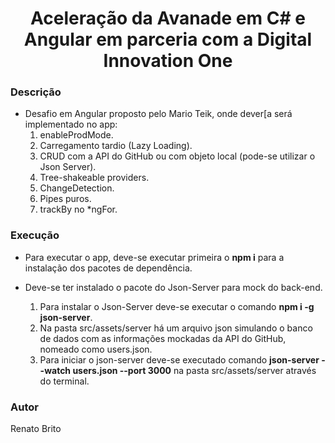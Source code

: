 <h1 align="center">Aceleração da Avanade em C# e Angular em parceria com a Digital Innovation One</h1>

### Descrição

- Desafio em Angular proposto pelo Mario Teik, onde dever[a será implementado no app:
  1. enableProdMode.
  2. Carregamento tardio (Lazy Loading).
  3. CRUD com a API do GitHub ou com objeto local (pode-se utilizar o Json Server).
  4. Tree-shakeable providers.
  5. ChangeDetection.
  6. Pipes puros.
  7. trackBy no \*ngFor.

### Execução

- Para executar o app, deve-se executar primeira o **npm i** para a instalação dos pacotes de dependência.

- Deve-se ter instalado o pacote do Json-Server para mock do back-end.
  1. Para instalar o Json-Server deve-se executar o comando **npm i -g json-server**.
  2. Na pasta src/assets/server há um arquivo json simulando o banco de dados com as informações mockadas da API do GitHub, nomeado como users.json.
  3. Para iniciar o json-server deve-se executado comando **json-server --watch users.json --port 3000** na pasta src/assets/server através do terminal.

### Autor

Renato Brito
